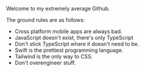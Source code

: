 Welcome to my extremely average Github.

The ground rules are as follows:

- Cross platform mobile apps are always bad.
- JavaScript doesn't exist, there's only TypeScript
- Don't stick TypeScript where it doesn't need to be.
- Swift is the prettiest programming language.
- Tailwind is the only way to CSS.
- Don't overengineer stuff.
